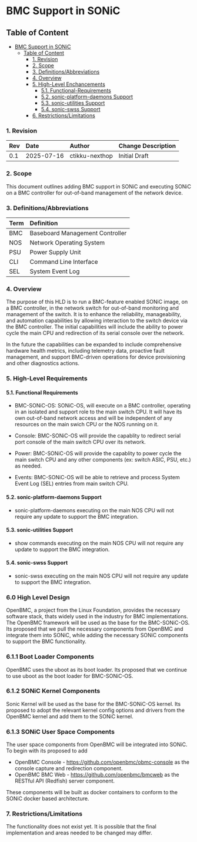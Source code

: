 # BMC Support in SONiC

## Table of Content
- [BMC Support in SONiC](#bmc-support-in-sonic)
  - [Table of Content](#table-of-content)
    - [1. Revision](#1-revision)
    - [2. Scope](#2-scope)
    - [3. Definitions/Abbreviations](#3-definitionsabbreviations)
    - [4. Overview](#4-overview)
    - [5. High-Level Enchancements](#5-high-level-enhancements)
      - [5.1. Functional-Requirements](#51-functional-requirements)
      - [5.2. sonic-platform-daemons Support](#52-sonic-platform-daemons-support)
      - [5.3. sonic-utilities Support](#53-sonic-utilities-support)
      - [5.4. sonic-swss Support](#54-sonic-swss-support)
    - [6. Restrictions/Limitations](#6-restrictionslimitations)

### 1\. Revision

| Rev | Date | Author | Change Description |
| :---- | :---- | :---- | :---- |
| 0.1 | 2025-07-16 | ctikku-nexthop | Initial Draft |

### 2\. Scope
This document outlines adding BMC support in SONiC and executing SONiC on a BMC controller for out-of-band management of the network device.

### 3\. Definitions/Abbreviations

| Term | Definition | 
| :---- | :---- |
| BMC | Baseboard Management Controller |
| NOS | Network Operating System |
| PSU | Power Supply Unit |
| CLI | Command Line Interface |
| SEL | System Event Log |

### 4\. Overview

The purpose of this HLD is to run a BMC-feature enabled SONiC image, on a BMC controller, in the network switch for out-of-band monitoring and management of the switch. It is to enhance the reliability, manageability, and automation capabilities by allowing interaction to the switch device via the BMC controller. The initial capabilities will include the ability to power cycle the main CPU and redirection of its serial console over the network. 

In the future the capabilities can be expanded to include comprehensive hardware health metrics, including telemetry data, proactive fault management, and support BMC-driven operations for device provisioning and other diagnostics actions. 

### 5\. High-Level Requirements

#### 5.1. Functional Requirements

- BMC-SONiC-OS: SONiC-OS, will execute on a BMC controller, operating in an isolated and support role to the main switch CPU. It will have its own out-of-band network access and will be independent of any resources on the main swich CPU or the NOS running on it. 

- Console: BMC-SONiC-OS will provide the capablity to redirect serial port console of the main switch CPU over its network.

- Power: BMC-SONiC-OS will provide the capablity to power cycle the main switch CPU and any other components (ex: switch ASIC, PSU, etc.) as needed.

- Events: BMC-SONiC-OS will be able to retrieve and process System Event Log (SEL) entries from main switch CPU.

#### 5.2. sonic-platform-daemons Support
- sonic-platform-daemons executing on the main NOS CPU will not require any update to support the BMC integration.

#### 5.3. sonic-utilities Support
- show commands executing on the main NOS CPU will not require any update to support the BMC integration.

#### 5.4. sonic-swss Support
- sonic-swss executing on the main NOS CPU will not require any update to support the BMC integration.

### 6.0 High Level Design
OpenBMC, a project from the Linux Foundation, provides the necessary software stack, thats widely used in the industry for BMC implementations. The OpenBMC framework will be used as the base for the BMC-SONiC-OS. Its proposed that we pull the necessary components from OpenBMC and integrate them into SONiC, while adding the necessary SONiC components to support the BMC functionality.

### 6.1.1 Boot Loader Components
OpenBMC uses the uboot as its boot loader. Its proposed that we continue to use uboot as the boot loader for BMC-SONiC-OS.

### 6.1.2 SONiC Kernel Components
Sonic Kernel will be used as the base for the BMC-SONiC-OS kernel. Its proposed to adopt the relevant kernel config options and drivers from the OpenBMC kernel and add them to the SONiC kernel.

### 6.1.3 SONiC User Space Components
The user space components from OpenBMC will be integrated into SONiC. To begin with its proposed to add

  - OpenBMC Console - https://github.com/openbmc/obmc-console as the console capture and redirection component.
  - OpenBMC BMC Web - https://github.com/openbmc/bmcweb as the RESTful API (Redfish) server component.

These components will be built as docker containers to conform to the SONiC docker based architecture.

### 7\. Restrictions/Limitations
The functionality does not exist yet. It is possible that the final implementation and areas needed to be changed may differ.
